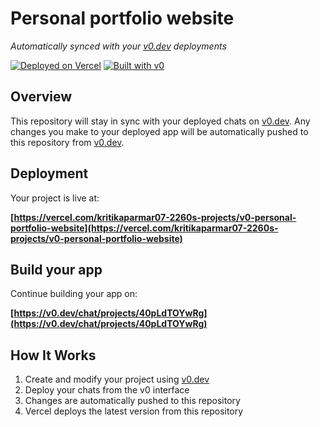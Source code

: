 # Personal portfolio website

*Automatically synced with your [v0.dev](https://v0.dev) deployments*

[![Deployed on Vercel](https://img.shields.io/badge/Deployed%20on-Vercel-black?style=for-the-badge&logo=vercel)](https://vercel.com/kritikaparmar07-2260s-projects/v0-personal-portfolio-website)
[![Built with v0](https://img.shields.io/badge/Built%20with-v0.dev-black?style=for-the-badge)](https://v0.dev/chat/projects/40pLdTOYwRg)

## Overview

This repository will stay in sync with your deployed chats on [v0.dev](https://v0.dev).
Any changes you make to your deployed app will be automatically pushed to this repository from [v0.dev](https://v0.dev).

## Deployment

Your project is live at:

**[https://vercel.com/kritikaparmar07-2260s-projects/v0-personal-portfolio-website](https://vercel.com/kritikaparmar07-2260s-projects/v0-personal-portfolio-website)**

## Build your app

Continue building your app on:

**[https://v0.dev/chat/projects/40pLdTOYwRg](https://v0.dev/chat/projects/40pLdTOYwRg)**

## How It Works

1. Create and modify your project using [v0.dev](https://v0.dev)
2. Deploy your chats from the v0 interface
3. Changes are automatically pushed to this repository
4. Vercel deploys the latest version from this repository